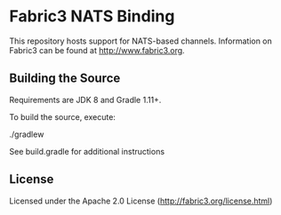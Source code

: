 Fabric3 NATS Binding
=====================

This repository hosts support for NATS-based channels. Information on Fabric3 can be found at http://www.fabric3.org.


Building the Source
------------------------

Requirements are JDK 8 and Gradle 1.11+.

To build the source, execute:

./gradlew

See build.gradle for additional instructions

License
-------------------------
Licensed under the Apache 2.0 License (http://fabric3.org/license.html)
